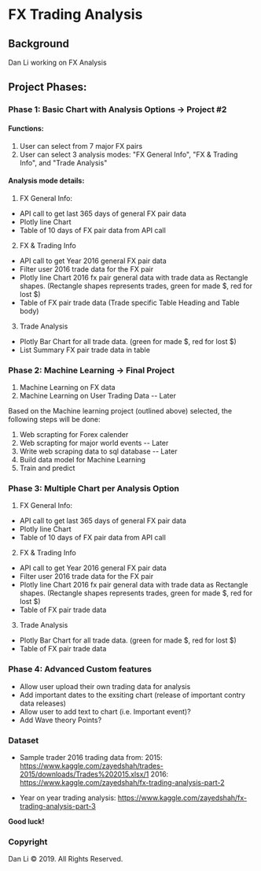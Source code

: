 # FX Trading Analysis

## Background

Dan Li working on FX Analysis

## Project Phases:

### Phase 1: Basic Chart with Analysis Options -> Project #2

#### Functions:

1. User can select from 7 major FX pairs
2. User can select 3 analysis modes: "FX General Info", "FX & Trading Info", and "Trade Analysis"

#### Analysis mode details:
1. FX General Info:
* API call to get last 365 days of general FX pair data
* Plotly line Chart 
* Table of 10 days of FX pair data from API call

2. FX & Trading Info
* API call to get Year 2016 general FX pair data
* Filter user 2016 trade data for the FX pair
* Plotly line Chart 2016 fx pair general data with trade data as Rectangle shapes. (Rectangle shapes represents trades, green for made $, red for lost $)
* Table of FX pair trade data (Trade specific Table Heading and Table body)

3. Trade Analysis
* Plotly Bar Chart for all trade data. (green for made $, red for lost $)
* List Summary FX pair trade data in table

### Phase 2: Machine Learning -> Final Project 
1. Machine Learning on FX data
2. Machine Learning on User Trading Data -- Later

Based on the Machine learning project (outlined above) selected, the following steps will be done:

1. Web scrapting for Forex calender
2. Web scrapting for major world events -- Later
3. Write web scraping data to sql database -- Later
4. Build data model for Machine Learning
5. Train and predict 

### Phase 3: Multiple Chart per Analysis Option

1. FX General Info:
* API call to get last 365 days of general FX pair data
* Plotly line Chart 
* Table of 10 days of FX pair data from API call

2. FX & Trading Info
* API call to get Year 2016 general FX pair data
* Filter user 2016 trade data for the FX pair
* Plotly line Chart 2016 fx pair general data with trade data as Rectangle shapes. (Rectangle shapes represents trades, green for made $, red for lost $)
* Table of FX pair trade data

3. Trade Analysis
* Plotly Bar Chart for all trade data. (green for made $, red for lost $)
* Table of FX pair trade data

### Phase 4: Advanced Custom features
* Allow user upload their own trading data for analysis 
* Add important dates to the exsiting chart (release of important contry data releases)  
* Allow user to add text to chart (i.e. Important event)?
* Add Wave theory Points?

### Dataset

* Sample trader 2016 trading data from:
2015: https://www.kaggle.com/zayedshah/trades-2015/downloads/Trades%202015.xlsx/1
2016: https://www.kaggle.com/zayedshah/fx-trading-analysis-part-2

* Year on year trading analysis:
https://www.kaggle.com/zayedshah/fx-trading-analysis-part-3 

**Good luck!**


### Copyright

Dan Li © 2019. All Rights Reserved.

